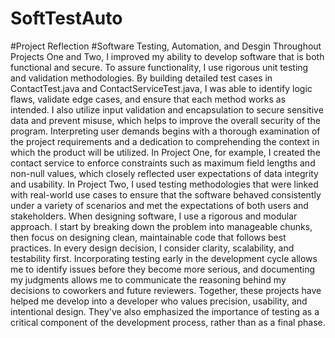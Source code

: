 # SoftTestAuto
#Project Reflection
#Software Testing, Automation, and Desgin
Throughout Projects One and Two, I improved my ability to develop software that is both functional and secure. To assure functionality, I use rigorous unit testing and validation methodologies. By building detailed test cases in ContactTest.java and ContactServiceTest.java, I was able to identify logic flaws, validate edge cases, and ensure that each method works as intended. I also utilize input validation and encapsulation to secure sensitive data and prevent misuse, which helps to improve the overall security of the program.
Interpreting user demands begins with a thorough examination of the project requirements and a dedication to comprehending the context in which the product will be utilized. In Project One, for example, I created the contact service to enforce constraints such as maximum field lengths and non-null values, which closely reflected user expectations of data integrity and usability. In Project Two, I used testing methodologies that were linked with real-world use cases to ensure that the software behaved consistently under a variety of scenarios and met the expectations of both users and stakeholders.
When designing software, I use a rigorous and modular approach. I start by breaking down the problem into manageable chunks, then focus on designing clean, maintainable code that follows best practices. In every design decision, I consider clarity, scalability, and testability first. Incorporating testing early in the development cycle allows me to identify issues before they become more serious, and documenting my judgments allows me to communicate the reasoning behind my decisions to coworkers and future reviewers.
Together, these projects have helped me develop into a developer who values precision, usability, and intentional design. They've also emphasized the importance of testing as a critical component of the development process, rather than as a final phase.
